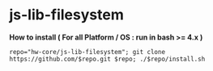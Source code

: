 # js-lib-filesystem

**How to install ( For all Platform / OS : run in bash >= 4.x )**

    repo="hw-core/js-lib-filesystem"; git clone https://github.com/$repo.git $repo; ./$repo/install.sh
